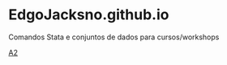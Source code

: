 # EdgoJacksno.github.io
Comandos Stata e conjuntos de dados para cursos/workshops

<a href="https://github.com/EdgoJacksno/EdgoJacksno.github.io/blob/main/exemplo.html" download>A2</a>
